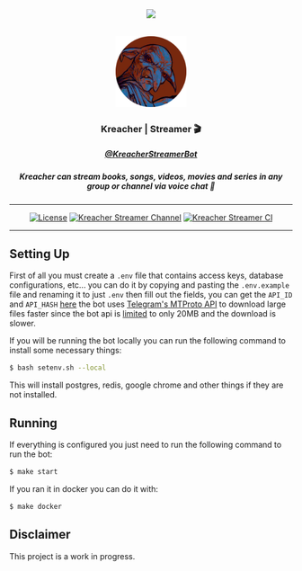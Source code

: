 <div align="center">

<img src="https://static.scarf.sh/a.png?x-pxid=cf317fe7-2188-4721-bc01-124bb5d5dbb2" />

## <img alt="Kreacher Logo" src="https://github.com/SantiiRepair/kreacher-bot/blob/main/.github/images/kreacher-srd-circle.png?raw=true" width="25%"/>

### Kreacher | Streamer 🎬

##### [@KreacherStreamerBot](https://t.me/KreacherStreamerBot)

##### Kreacher can stream books, songs, videos, movies and series in any group or channel via voice chat 🔮
______________________________________________________________________
[![License](https://img.shields.io/badge/License-GPL--3.0-magenta.svg)](https://www.gnu.org/licenses/gpl-3.0.txt)
[![Kreacher Streamer Channel](https://img.shields.io/endpoint?label=Channel&style=flat-square&url=https://mogyo.ro/quart-apis/tgmembercount?chat_id=KreacherStreamerChannel)](https://t.me/KreacherStreamerChannel)
[![Kreacher Streamer CI](https://img.shields.io/endpoint?label=CI&style=flat-square&url=https%3A%2F%2Fmogyo.ro%2Fquart-apis%2Ftgmembercount%3Fchat_id%3DKreacherStreamerCI)](https://t.me/KreacherStreamerCI)

______________________________________________________________________

</div>

## Setting Up
First of all you must create a `.env` file that contains access keys, database configurations, etc... you can do it by copying and pasting the `.env.example` file and renaming it to just `.env` then fill out the fields, you can get the `API_ID` and `API_HASH` [here](https://my.telegram.org/) the bot uses [Telegram's MTProto API](https://core.telegram.org/mtproto) to download large files faster since the bot api is [limited](https://core.telegram.org/bots/faq#how-do-i-download-files) to only 20MB and the download is slower.

If you will be running the bot locally you can run the following command to install some necessary things:

```sh
$ bash setenv.sh --local
```

This will install postgres, redis, google chrome and other things if they are not installed.

## Running
If everything is configured you just need to run the following command to run the bot:

```sh
$ make start
```

If you ran it in docker you can do it with:

```sh
$ make docker
```

## Disclaimer
This project is a work in progress.
